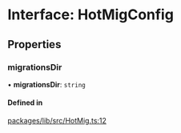 # Interface: HotMigConfig

## Properties

### migrationsDir

• **migrationsDir**: `string`

#### Defined in

[packages/lib/src/HotMig.ts:12](https://github.com/Knaackee/hotmig/blob/2536646/packages/lib/src/HotMig.ts#L12)
